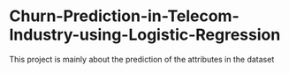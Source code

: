 # Churn-Prediction-in-Telecom-Industry-using-Logistic-Regression
This project is mainly about the prediction of the attributes in the dataset
